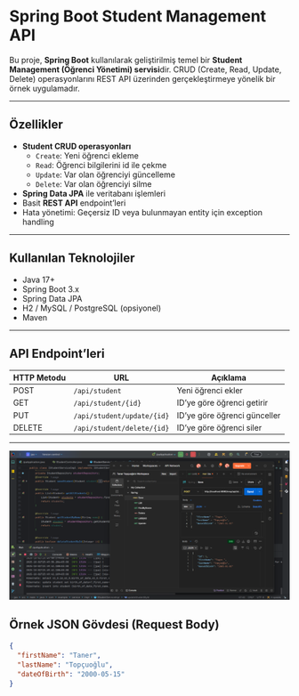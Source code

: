 # Spring Boot Student Management API

Bu proje, **Spring Boot** kullanılarak geliştirilmiş temel bir **Student Management (Öğrenci Yönetimi) servisi**dir. CRUD (Create, Read, Update, Delete) operasyonlarını REST API üzerinden gerçekleştirmeye yönelik bir örnek uygulamadır.

---

## Özellikler

- **Student CRUD operasyonları**
  - `Create`: Yeni öğrenci ekleme
  - `Read`: Öğrenci bilgilerini id ile çekme
  - `Update`: Var olan öğrenciyi güncelleme
  - `Delete`: Var olan öğrenciyi silme
- **Spring Data JPA** ile veritabanı işlemleri
- Basit **REST API** endpoint’leri
- Hata yönetimi: Geçersiz ID veya bulunmayan entity için exception handling

---

## Kullanılan Teknolojiler

- Java 17+
- Spring Boot 3.x
- Spring Data JPA
- H2 / MySQL / PostgreSQL (opsiyonel)
- Maven

---

## API Endpoint’leri

| HTTP Metodu | URL                       | Açıklama                   |
|------------|---------------------------|---------------------------|
| POST       | `/api/student`            | Yeni öğrenci ekler        |
| GET        | `/api/student/{id}`       | ID’ye göre öğrenci getirir |
| PUT        | `/api/student/update/{id}`| ID’ye göre öğrenci günceller |
| DELETE     | `/api/student/delete/{id}`| ID’ye göre öğrenci siler  |

---
![Student API Diagram](images/save.png)
## Örnek JSON Gövdesi (Request Body)
 
```json
{
  "firstName": "Taner",
  "lastName": "Topçuoğlu",
  "dateOfBirth": "2000-05-15"
}



